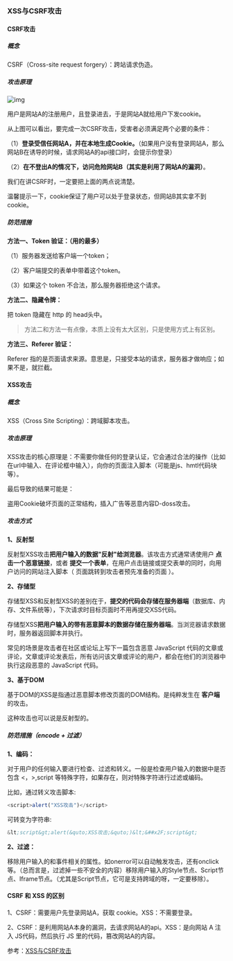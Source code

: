 ### XSS与CSRF攻击

#### CSRF攻击

##### 概念

CSRF（Cross-site request forgery）：跨站请求伪造。

##### 攻击原理

![img](https://img2018.cnblogs.com/blog/941968/201904/941968-20190422203527996-279231194.jpg)

用户是网站A的注册用户，且登录进去，于是网站A就给用户下发cookie。

从上图可以看出，要完成一次CSRF攻击，受害者必须满足两个必要的条件：

（1）**登录受信任网站A，并在本地生成Cookie。**（如果用户没有登录网站A，那么网站B在诱导的时候，请求网站A的api接口时，会提示你登录）

（2）**在不登出A的情况下，访问危险网站B（其实是利用了网站A的漏洞）**。

我们在讲CSRF时，一定要把上面的两点说清楚。

温馨提示一下，cookie保证了用户可以处于登录状态，但网站B其实拿不到 cookie。

##### 防范措施

**方法一、Token 验证：（用的最多）**

（1）服务器发送给客户端一个token；

（2）客户端提交的表单中带着这个token。

（3）如果这个 token 不合法，那么服务器拒绝这个请求。

**方法二、隐藏令牌：**

把 token 隐藏在 http 的 head头中。

>  方法二和方法一有点像，本质上没有太大区别，只是使用方式上有区别。

**方法三、Referer 验证：**

Referer 指的是页面请求来源。意思是，只接受本站的请求，服务器才做响应；如果不是，就拦截。

#### XSS攻击

##### 概念

XSS（Cross Site Scripting）：跨域脚本攻击。

##### 攻击原理

XSS攻击的核心原理是：不需要你做任何的登录认证，它会通过合法的操作（比如在url中输入、在评论框中输入），向你的页面注入脚本（可能是js、hmtl代码块等）。

最后导致的结果可能是：

盗用Cookie破坏页面的正常结构，插入广告等恶意内容D-doss攻击。

##### 攻击方式

**1、反射型**

反射型XSS攻击**把用户输入的数据"反射"给浏览器**。该攻击方式通常诱使用户 **点击一个恶意链接**，或者 **提交一个表单**，在用户点击链接或提交表单的同时，向用户访问的网站注入脚本（ 页面跳转到攻击者预先准备的页面 ）。 

**2、存储型**

存储型XSS和反射型XSS的差别在于，**提交的代码会存储在服务器端**（数据库、内存、文件系统等），下次请求时目标页面时不用再提交XSS代码。

存储型XSS**把用户输入的带有恶意脚本的数据存储在服务器端**。当浏览器请求数据时，服务器返回脚本并执行。

常见的场景是攻击者在社区或论坛上写下一篇包含恶意 JavaScript 代码的文章或评论，文章或评论发表后，所有访问该文章或评论的用户，都会在他们的浏览器中执行这段恶意的 JavaScript 代码。

**3、基于DOM**

基于DOM的XSS是指通过恶意脚本修改页面的DOM结构。是纯粹发生在 **客户端**的攻击。

这种攻击也可以说是反射型的。 

##### 防范措施（encode + 过滤）

**1、编码：**

对于用户的任何输入要进行检查、过滤和转义。一般是检查用户输入的数据中是否包含 <，>,script 等特殊字符，如果存在，则对特殊字符进行过滤或编码。 

比如，通过转义攻击脚本:

```js
<script>alert("XSS攻击")</script>
```

可转变为字符串:

```s
&lt;script&gt;alert(&quto;XSS攻击;&quto;)&lt;&##x2F;script&gt;
```

**2、过滤：**

移除用户输入的和事件相关的属性。如onerror可以自动触发攻击，还有onclick等。（总而言是，过滤掉一些不安全的内容）移除用户输入的Style节点、Script节点、Iframe节点。（尤其是Script节点，它可是支持跨域的呀，一定要移除）。

#### CSRF 和 XSS 的区别

1、CSRF：需要用户先登录网站A，获取 cookie。XSS：不需要登录。

2、CSRF：是利用网站A本身的漏洞，去请求网站A的api。XSS：是向网站 A 注入 JS代码，然后执行 JS 里的代码，篡改网站A的内容。

参考：[XSS与CSRF攻击](https://www.cnblogs.com/Bonnie3449/p/9547188.html)